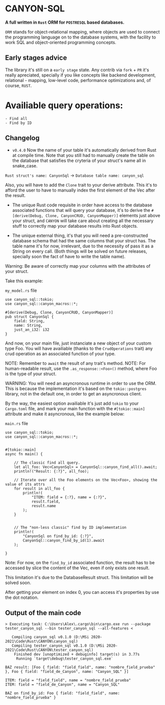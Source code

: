 # CANYON-SQL
**A full written in `Rust` ORM for `POSTRESQL` based databases.**

`ORM` stands for object-relational mapping, where objects are used to connect the programming language on to the database systems, with the facility to work SQL and object-oriented programming concepts.


## Early stages advice
The library it's still on a `early stage` state. 
Any contrib via `fork` + `PR` it's really apreciated, specially if you like concepts like backend development, relational - mapping, low-level code, performance optimizations and, of course, `RUST`.


# Availiable query operations:
    - Find all
    - Find by ID


## Changelog

- `v0.4.0` Now the name of your table it's automatically derived from Rust at compile time. Note that you still had to manually create the table on the database that satisfies the cryteria of your struct's name
all in snake_case.

`Rust struct's name: CanyonSql` -> `Database table name: canyon_sql`

Also, you will have to add the `Clone` trait to your derive attribute.
This it's to afford the user to have to manually index the first element of the Vec<T> after the result.


- The unique Rust code requisite in order have access to the database associated functions that will query your database, it's to derive the `#[derive(Debug, Clone, CanyonCRUD, CanyonMapper)]` elements just above your struct, and `CANYON` will take care about creating all the necessary
stuff to correctly map your database results into Rust objects.

- The unique external thing, it's that you will need a pre-constructed database schema that had the same columns that your struct has. The table name it's for now, irrelevant, due to the necessity of pass it as a String on every call.
(Both things will be solved on future releases, specially soon the fact of have to write the table name). 

Warning: Be aware of correctly map your columns with the attributes of your struct.

Take this example:

`my_model.rs` file
```
use canyon_sql::tokio;
use canyon_sql::canyon_macros::*;

#[derive(Debug, Clone, CanyonCRUD, CanyonMapper)]
pub struct CanyonSql {
    field: String,
    name: String,
    just_an_i32: i32
}
```

And now, on your main file, just instanciate a new object of your custom type Foo.
You will have availiable (thanks to the `CrudOperations` trait) any crud operation as an associated function of your type.

NOTE: Remember to `await` the result of any trait's method. 
NOTE: For human-readable result, use the `.as_response::<Foo>()` method, where Foo is the type of your struct.

WARNING: You will need an asyncronous runtime in order to use the ORM. This is because the implementation it's based on the `tokio::postgres` library, not in the default one, in order to get an asyncronous client.

By the way, the easiest option availiable it's just add `tokio` to your `Cargo.toml` file, and mark your main function with the `#[tokio::main]` attribute and make it asyncronous, like the example below:

`main.rs` file
```
use canyon_sql::tokio;
use canyon_sql::canyon_macros::*;


#[tokio::main]
async fn main() {
    
    // The classic find all query.
    let all_foo: Vec<CanyonSql> = CanyonSql::canyon_find_all().await;
    println!("Result: {:?}", all_foo);

    // Iterate over all the Foo elements on the Vec<Foo>, showing the value of its attrs
    for result in all_foo {
        println!(
            "ITEM: field = {:?}, name = {:?}", 
            result.field, 
            result.name
        );
    }

    
    // The "non-less classic" find by ID implementation
    println!(
        "CanyonSql on find_by_id: {:?}", 
        CanyonSql::canyon_find_by_id(1).await
    );

}
```

Note: For now, on the `find_by_id` associated function, the result has to be accessed by slice the content of the Vec<CanyonSql>, even if only exists one result. 

This limitation it's due to the DatabaseResult<T> struct. This limitation will be solved soon.

After getting your element on index 0, you can access it's properties by use the dot notation.


## Output of the main code
```
> Executing task: C:\Users\Alex\.cargo\bin\cargo.exe run --package tester_canyon_sql --bin tester_canyon_sql --all-features <

   Compiling canyon_sql v0.1.0 (D:\MSi 2020-2021\Code\Rust\CANYON\canyon_sql)
   Compiling tester_canyon_sql v0.1.0 (D:\MSi 2020-2021\Code\Rust\CANYON\tester_canyon_sql)
    Finished dev [unoptimized + debuginfo] target(s) in 3.77s
     Running `target\debug\tester_canyon_sql.exe`

BAZ result: [Foo { field: "field_field", name: "nombre_field_prueba" }, Foo { field: "field_de_Canyon", name: "Canyon_SQL" }]

ITEM: field = "field_field", name = "nombre_field_prueba"
ITEM: field = "field_de_Canyon", name = "Canyon_SQL"     

BAZ on find_by_id: Foo { field: "field_field", name: "nombre_field_prueba" }
```
